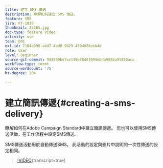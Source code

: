 ```yaml
---
title: 建立 SMS 傳送
description: 瞭解如何建立 SMS 傳送。
feature: SMS
jira: KT-1819
thumbnail: 25265.jpg
doc-type: feature video
activity: use
team: DOC
exl-id: 7184a998-a4d7-4ad8-9b29-4504088eeb4d
role: User
level: Beginner
source-git-commit: 943599bd7ce139ef846f093ebda9084a91550aca
workflow-type: tm+mt
source-wordcount: '75'
ht-degree: 20%

---
```


# 建立簡訊傳遞{#creating-a-sms-delivery}

瞭解如何在Adobe Campaign Standard中建立簡訊傳遞。 您也可以使用SMS傳送活動，在工作流程中設定SMS傳送。

SMS傳送活動用於自動傳送SMS。 此活動的設定與影片中說明的一次性傳送的設定相同。

>[!VIDEO](https://video.tv.adobe.com/v/25265/?learn=on){transcript=true}
